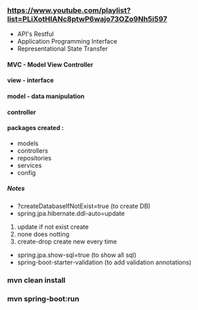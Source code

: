### https://www.youtube.com/playlist?list=PLiXotHlANc8ptwP6wajo73OZo9Nh5i597

- API's Restful
- Application Programming Interface
- Representational State Transfer

#### MVC - Model View Controller
#### view - interface
#### model - data manipulation
#### controller 

#### packages created : 
- models
- controllers
- repositories
- services
- config

##### Notes
- ?createDatabaseIfNotExist=true (to create DB)
- spring.jpa.hibernate.ddl-auto=update 
1. update if not exist create
2. none does notting
3. create-drop create new every time
- spring.jpa.show-sql=true (to show all sql)
- spring-boot-starter-validation (to add validation annotations)

### mvn clean install
### mvn spring-boot:run



